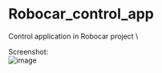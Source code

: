 # Robocar_control_app
Control application in Robocar project \

Screenshot:\
![image](https://user-images.githubusercontent.com/41286765/151786722-b1703a70-3b46-41fc-97b2-50b98800e9a4.png)
